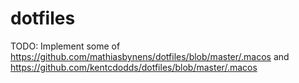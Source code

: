 # dotfiles

TODO: Implement some of https://github.com/mathiasbynens/dotfiles/blob/master/.macos and https://github.com/kentcdodds/dotfiles/blob/master/.macos
